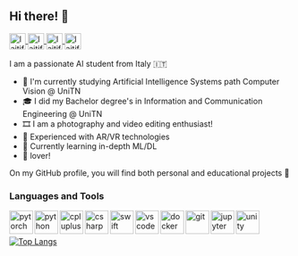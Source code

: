 ## Hi there! 👋
  
  <a href="https://github.com/laitifranz">
    <img align="center" alt="laitifranz's GitHub" width="29px" src="https://cdn3.iconfinder.com/data/icons/social-rounded-2/72/GitHub-512.png" />
  </a>
    <a href="https://stackoverflow.com/users/8943214/francesco-laiti">
    <img align="center" alt="laitifranz's Stackoverflow" width="29px" src="https://cdn0.iconfinder.com/data/icons/social-rounded/72/stackoverflow-1024.png" />
  </a>
  <a href="https://www.linkedin.com/in/francesco-laiti/">
    <img align="center" alt="laitifranz's LinkedIn" width="29px" src="https://cdn1.iconfinder.com/data/icons/logotypes/32/square-linkedin-512.png" />
  </a>
   <a href="https://www.youtube.com/channel/UCunETK_PtmM07tlOI2FQQhw">
    <img align="center" alt="laitifranz's YouTube" width="29px" src="https://cdn2.iconfinder.com/data/icons/social-media-icon-set-6/94/youtube-1024.png" />
  </a>

<br>
<br>
I am a passionate AI student from Italy 🇮🇹

- 🌱 I'm currently studying Artificial Intelligence Systems path Computer Vision @ UniTN
- 🎓 I did my Bachelor degree's in Information and Communication Engineering @ UniTN
- 🎞 I am a photography and video editing enthusiast!
- 🥽 Experienced with AR/VR technologies
- 🔭 Currently learning in-depth ML/DL
- 🍎 lover!

On my GitHub profile, you will find both personal and educational projects 👀

### Languages and Tools

<a href="https://pytorch.org/" target="_blank"> <img align="left" src="https://cdn.jsdelivr.net/gh/devicons/devicon/icons/pytorch/pytorch-original.svg" alt="pytorch" height="42px"/> </a> 
<a href="https://www.python.org/" target="_blank"> <img align="left" src="https://cdn.jsdelivr.net/gh/devicons/devicon/icons/python/python-original.svg" alt="python" height="42px"/> </a> 
<a href="https://cplusplus.com/" target="_blank"> <img align="left" src="https://cdn.jsdelivr.net/gh/devicons/devicon/icons/cplusplus/cplusplus-plain.svg" alt="cpluplus" height="42px"/> </a> 
<a href="https://learn.microsoft.com/it-it/dotnet/csharp/" target="_blank"> <img align="left" src="https://cdn.jsdelivr.net/gh/devicons/devicon/icons/csharp/csharp-plain.svg" alt="csharp" height="42px"/> </a> 
<a href="https://www.apple.com/swift/" target="_blank"> <img align="left" src="https://cdn.jsdelivr.net/gh/devicons/devicon/icons/swift/swift-original.svg" alt="swift" height="42px"/> </a> 
<a href="https://code.visualstudio.com/" target="_blank"> <img align="left" src="https://cdn.jsdelivr.net/gh/devicons/devicon/icons/vscode/vscode-original.svg" alt="vscode" height="42px"/> </a> 
<a href="https://www.docker.com/" target="_blank"> <img align="left" src="https://cdn.jsdelivr.net/gh/devicons/devicon/icons/docker/docker-plain-wordmark.svg" alt="docker" height="42px"/> </a> 
<a href="https://git-scm.com/" target="_blank"> <img align="left" src="https://cdn.jsdelivr.net/gh/devicons/devicon/icons/git/git-original-wordmark.svg" alt="git" height="42px"/> </a> 
<a href="https://jupyter.org/" target="_blank"> <img align="left" src="https://cdn.jsdelivr.net/gh/devicons/devicon/icons/jupyter/jupyter-original-wordmark.svg" alt="jupyter" height="42px"/> </a> 
<a href="https://unity.com/" target="_blank"> <img align="left" src="https://cdn.jsdelivr.net/gh/devicons/devicon/icons/unity/unity-original-wordmark.svg" alt="unity" height="42px"/> </a> 

<br>

## 

[![Top Langs](https://github-readme-stats.vercel.app/api/top-langs/?username=laitifranz&layout=compact)](https://github.com/laitifranz)



<!--
**laitifranz/laitifranz** is a ✨ _special_ ✨ repository because its `README.md` (this file) appears on your GitHub profile.

Here are some ideas to get you started:

- 🔭 I’m currently working on ...
- 🌱 I’m currently learning ...
- 👯 I’m looking to collaborate on ...
- 🤔 I’m looking for help with ...
- 💬 Ask me about ...
- 📫 How to reach me: ...
- 😄 Pronouns: ...
- ⚡ Fun fact: ...
-->
